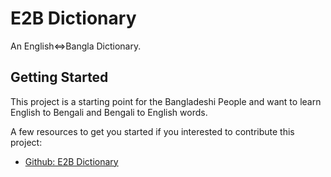 # E2B Dictionary

An English<=>Bangla Dictionary.

## Getting Started

This project is a starting point for the Bangladeshi People and want to learn English to Bengali and Bengali to English words.

A few resources to get you started if you interested to contribute this project:

- [Github: E2B Dictionary](https://github.com/rajibdpi/dictionary)
<!-- - [Cookbook: Useful Flutter samples](https://flutter.dev/docs/cookbook) -->

